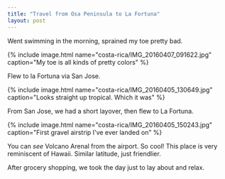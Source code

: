 ```yaml
---
title: "Travel from Osa Peninsula to La Fortuna"
layout: post
---
```


Went swimming in the morning, sprained my toe pretty bad.

{% include image.html name="costa-rica/IMG_20160407_091622.jpg" caption="My toe is all kinds of pretty colors" %}

Flew to la Fortuna via San Jose. 

{% include image.html name="costa-rica/IMG_20160405_130649.jpg" caption="Looks straight up tropical. Which it was" %}

From San Jose, we had a short layover, then flew to La Fortuna.

{% include image.html name="costa-rica/IMG_20160405_150243.jpg" caption="First gravel airstrip I've ever landed on" %}

You can *see* Volcano Arenal from the airport. So cool! This place is very reminiscent of Hawaii. Similar latitude, just friendlier.

After grocery shopping, we took the day just to lay about and relax.
